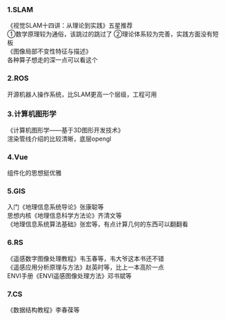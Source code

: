### 1.SLAM
《视觉SLAM十四讲：从理论到实践》五星推荐  
①数学原理较为通俗，该跳过的跳过了 ②理论体系较为完善，实践方面没有短板  
《图像局部不变性特征与描述》  
各种算子想走的深一点可以看这个
### 2.ROS
开源机器人操作系统，比SLAM更高一个层级，工程可用
### 3.计算机图形学
《计算机图形学——基于3D图形开发技术》    
渲染管线介绍的比较清晰，底层opengl
### 4.Vue
组件化的思想挺优雅
### 5.GIS
入门《地理信息系统导论》张康聪等  
思想内核《地理信息科学方法论》齐清文等   
《地理信息系统算法基础》张宏等，有点计算几何的东西可以翻翻看
### 6.RS
《遥感数字图像处理教程》韦玉春等，韦大爷这本书还不错  
《遥感应用分析原理与方法》赵英时等，比上一本高阶一点  
ENVI手册《ENVI遥感图像处理方法》邓书斌等
### 7.CS
《数据结构教程》李春葆等
